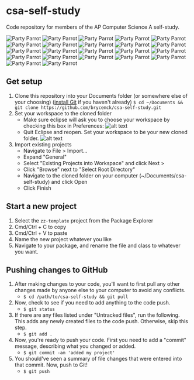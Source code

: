 # csa-self-study
Code repository for members of the AP Computer Science A self-study.

![Party Parrot](https://ppaas.herokuapp.com/partyparrot "Party Parrot") ![Party Parrot](https://ppaas.herokuapp.com/partyparrot "Party Parrot") ![Party Parrot](https://ppaas.herokuapp.com/partyparrot "Party Parrot") ![Party Parrot](https://ppaas.herokuapp.com/partyparrot "Party Parrot") ![Party Parrot](https://ppaas.herokuapp.com/partyparrot "Party Parrot") ![Party Parrot](https://ppaas.herokuapp.com/partyparrot "Party Parrot") ![Party Parrot](https://ppaas.herokuapp.com/partyparrot "Party Parrot") ![Party Parrot](https://ppaas.herokuapp.com/partyparrot "Party Parrot") ![Party Parrot](https://ppaas.herokuapp.com/partyparrot "Party Parrot") ![Party Parrot](https://ppaas.herokuapp.com/partyparrot "Party Parrot") ![Party Parrot](https://ppaas.herokuapp.com/partyparrot "Party Parrot") ![Party Parrot](https://ppaas.herokuapp.com/partyparrot "Party Parrot") ![Party Parrot](https://ppaas.herokuapp.com/partyparrot "Party Parrot") ![Party Parrot](https://ppaas.herokuapp.com/partyparrot "Party Parrot") ![Party Parrot](https://ppaas.herokuapp.com/partyparrot "Party Parrot") ![Party Parrot](https://ppaas.herokuapp.com/partyparrot "Party Parrot") ![Party Parrot](https://ppaas.herokuapp.com/partyparrot "Party Parrot") ![Party Parrot](https://ppaas.herokuapp.com/partyparrot "Party Parrot") ![Party Parrot](https://ppaas.herokuapp.com/partyparrot "Party Parrot") ![Party Parrot](https://ppaas.herokuapp.com/partyparrot "Party Parrot") ![Party Parrot](https://ppaas.herokuapp.com/partyparrot "Party Parrot") ![Party Parrot](https://ppaas.herokuapp.com/partyparrot "Party Parrot")

## Get setup

1. Clone this repository into your Documents folder (or somewhere else of your choosing) ([install Git](https://git-scm.com/book/id/v2/Getting-Started-Installing-Git) if you haven't already)
   `$ cd ~/Documents && git clone https://github.com/brycemck/csa-self-study.git`
2. Set your workspace to the cloned folder
   * Make sure eclipse will ask you to choose your workspace by checking this box in Preferences:
    ![alt text](http://brycemckenney.co/git-screenshots/1.jpg "Check this Box")
   * Quit Eclipse and reopen. Set your workspace to be your new cloned folder.
    ![alt text](http://brycemckenney.co/git-screenshots/2.jpg "Choose your Workspace")
3. Import existing projects
   * Navigate to File > Import...
   * Expand "General"
   * Select "Existing Projects into Workspace" and click Next >
   * Click "Browse" next to "Select Root Directory"
   * Navigate to the cloned folder on your computer (~/Documents/csa-self-study) and click Open
   * Click Finish

## Start a new project

1. Select the `zz-template` project from the Package Explorer
2. Cmd/Ctrl + C to copy
3. Cmd/Ctrl + V to paste
4. Name the new project whatever you like
5. Navigate to your package, and rename the file and class to whatever you want.

## Pushing changes to GitHub

1. After making changes to your code, you'll want to first pull any other changes made by anyone else to your computer to avoid any conflicts.
   * `$ cd /path/to/csa-self-study && git pull`
2. Now, check to see if you need to add anything to the code push.
   * `$ git status`
3. If there are any files listed under "Untracked files", run the following. This adds any newly created files to the code push. Otherwise, skip this step.
   * `$ git add .`
4. Now, you're ready to push your code. First you need to add a "commit" message, describing what you changed or added.
   * `$ git commit -am 'added my project'`
5. You should've seen a summary of file changes that were entered into that commit. Now, push to Git!
   * `$ git push`

[partyparrot]: http://brycemckenney.co/git-screenshots/shuffleparrot.gif